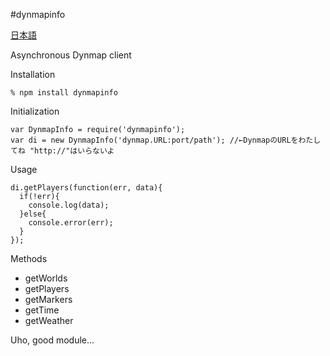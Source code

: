 #dynmapinfo

[日本語](https://github.com/ikr7/dynmapinfo/blob/master/README.md)

Asynchronous Dynmap client

Installation
```
% npm install dynmapinfo
```

Initialization
```
var DynmapInfo = require('dynmapinfo');  
var di = new DynmapInfo('dynmap.URL:port/path'); //←DynmapのURLをわたしてね "http://"はいらないよ
```

Usage
```
di.getPlayers(function(err, data){
  if(!err){
    console.log(data);
  }else{
    console.error(err);
  }
});
```

Methods
* getWorlds
* getPlayers
* getMarkers
* getTime
* getWeather

Uho, good module...
